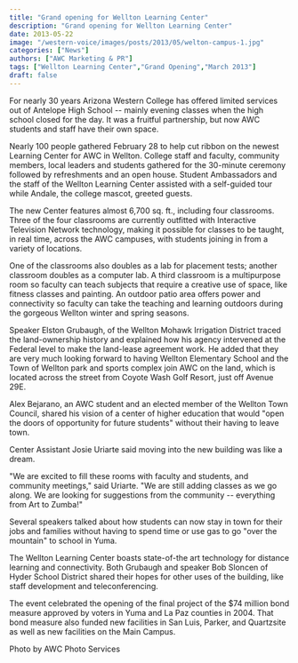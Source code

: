 ```yaml
---
title: "Grand opening for Wellton Learning Center"
description: "Grand opening for Wellton Learning Center"
date: 2013-05-22
image: "/western-voice/images/posts/2013/05/welton-campus-1.jpg"
categories: ["News"]
authors: ["AWC Marketing & PR"]
tags: ["Wellton Learning Center","Grand Opening","March 2013"]
draft: false
---
```

For nearly 30 years Arizona Western College has offered limited services out of Antelope High School -- mainly evening classes when the high school closed for the day. It was a fruitful partnership, but now AWC students and staff have their own space.

Nearly 100 people gathered February 28 to help cut ribbon on the newest Learning Center for AWC in Wellton. College staff and faculty, community members, local leaders and students gathered for the 30-minute ceremony followed by refreshments and an open house. Student Ambassadors and the staff of the Wellton Learning Center assisted with a self-guided tour while Andale, the college mascot, greeted guests.

The new Center features almost 6,700 sq. ft., including four classrooms. Three of the four classrooms are currently outfitted with Interactive Television Network technology, making it possible for classes to be taught, in real time, across the AWC campuses, with students joining in from a variety of locations.

One of the classrooms also doubles as a lab for placement tests; another classroom doubles as a computer lab. A third classroom is a multipurpose room so faculty can teach subjects that require a creative use of space, like fitness classes and painting. An outdoor patio area offers power and connectivity so faculty can take the teaching and learning outdoors during the gorgeous Wellton winter and spring seasons.

Speaker Elston Grubaugh, of the Wellton Mohawk Irrigation District traced the land-ownership history and explained how his agency intervened at the Federal level to make the land-lease agreement work. He added that they are very much looking forward to having Wellton Elementary School and the Town of Wellton park and sports complex join AWC on the land, which is located across the street from Coyote Wash Golf Resort, just off Avenue 29E.

Alex Bejarano, an AWC student and an elected member of the Wellton Town Council, shared his vision of a center of higher education that would "open the doors of opportunity for future students" without their having to leave town.

Center Assistant Josie Uriarte said moving into the new building was like a dream.

"We are excited to fill these rooms with faculty and students, and community meetings," said Uriarte. "We are still adding classes as we go along. We are looking for suggestions from the community -- everything from Art to Zumba!"

Several speakers talked about how students can now stay in town for their jobs and families without having to spend time or use gas to go "over the mountain" to school in Yuma.

The Wellton Learning Center boasts state-of-the art technology for distance learning and connectivity. Both Grubaugh and speaker Bob Sloncen of Hyder School District shared their hopes for other uses of the building, like staff development and teleconferencing.

The event celebrated the opening of the final project of the $74 million bond measure approved by voters in Yuma and La Paz counties in 2004. That bond measure also funded new facilities in San Luis, Parker, and Quartzsite as well as new facilities on the Main Campus.

Photo by AWC Photo Services